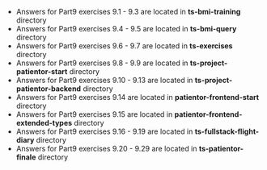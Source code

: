 - Answers for Part9 exercises 9.1 - 9.3 are located in **ts-bmi-training** directory
- Answers for Part9 exercises 9.4 - 9.5 are located in **ts-bmi-query** directory
- Answers for Part9 exercises 9.6 - 9.7 are located in **ts-exercises** directory
- Answers for Part9 exercises 9.8 - 9.9 are located in **ts-project-patientor-start** directory
- Answers for Part9 exercises 9.10 - 9.13 are located in **ts-project-patientor-backend** directory
- Answers for Part9 exercises 9.14 are located in **patientor-frontend-start** directory
- Answers for Part9 exercises 9.15 are located in **patientor-frontend-extended-types** directory
- Answers for Part9 exercises 9.16 - 9.19 are located in **ts-fullstack-flight-diary** directory
- Answers for Part9 exercises 9.20 - 9.29 are located in **ts-patientor-finale** directory
